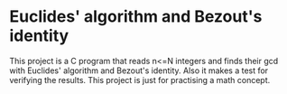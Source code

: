 # Euclides' algorithm and Bezout's identity
This project is a C program that reads n<=N integers and finds their gcd with Euclides' algorithm and Bezout's identity. Also it makes a test for verifying the results. This project is just for practising a math concept.
